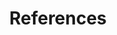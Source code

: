 ---
title: References
description: Bibliography of works referenced in the Atlas of Bacterial & Archaeal Cell Structure
---